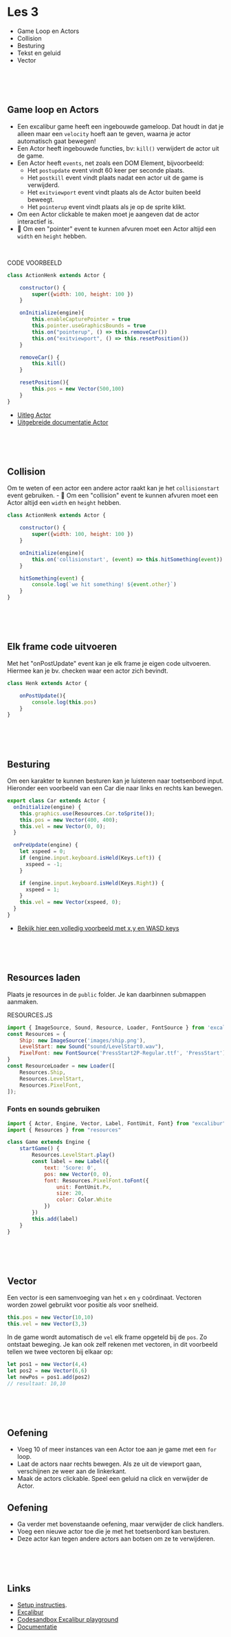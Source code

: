 # Les 3 

- Game Loop en Actors
- Collision
- Besturing
- Tekst en geluid
- Vector



<Br><Br><Br>

## Game loop en Actors

- Een excalibur game heeft een ingebouwde gameloop. Dat houdt in dat je alleen maar een `velocity` hoeft aan te geven, waarna je actor automatisch gaat bewegen!
- Een Actor heeft ingebouwde functies, bv: `kill()` verwijdert de actor uit de game.
- Een Actor heeft `events`, net zoals een DOM Element, bijvoorbeeld:
    - Het `postupdate` event vindt 60 keer per seconde plaats.
    - Het `postkill` event vindt plaats nadat een actor uit de game is verwijderd.
    - Het `exitviewport` event vindt plaats als de Actor buiten beeld beweegt.
    - Het `pointerup` event vindt plaats als je op de sprite klikt. 
- Om een Actor clickable te maken moet je aangeven dat de actor interactief is.
- 🚨 Om een "pointer" event te kunnen afvuren moet een Actor altijd een `width` en `height` hebben.

<br>

CODE VOORBEELD

```javascript
class ActionHenk extends Actor {

    constructor() {
        super({width: 100, height: 100 })
    }

    onInitialize(engine){
        this.enableCapturePointer = true
        this.pointer.useGraphicsBounds = true
        this.on("pointerup", () => this.removeCar())
        this.on("exitviewport", () => this.resetPosition())
    }

    removeCar() {
        this.kill()
    }

    resetPosition(){
        this.pos = new Vector(500,100)
    }
}
```

- [Uitleg Actor](https://excaliburjs.com/docs/actors)
- [Uitgebreide documentatie Actor](https://excaliburjs.com/api/class/Actor)

<br><br><br>

## Collision

Om te weten of een actor een andere actor raakt kan je het `collisionstart` event gebruiken. - 🚨 Om een "collision" event te kunnen afvuren moet een Actor altijd een `width` en `height` hebben.

```js
class ActionHenk extends Actor {

    constructor() {
        super({width: 100, height: 100 })
    }

    onInitialize(engine){
        this.on('collisionstart', (event) => this.hitSomething(event))
    }

    hitSomething(event) {
        console.log(`we hit something! ${event.other}`)
    }
}
```

<Br><Br><Br>



## Elk frame code uitvoeren

Met het "onPostUpdate" event kan je elk frame je eigen code uitvoeren. Hiermee kan je bv. checken waar een actor zich bevindt.

```javascript
class Henk extends Actor {

    onPostUpdate(){
        console.log(this.pos)
    }
}
```

<Br><Br><Br>

## Besturing

Om een karakter te kunnen besturen kan je luisteren naar toetsenbord input. Hieronder een voorbeeld van een Car die naar links en rechts kan bewegen.

```js
export class Car extends Actor {
  onInitialize(engine) {
    this.graphics.use(Resources.Car.toSprite());
    this.pos = new Vector(400, 400);
    this.vel = new Vector(0, 0);
  }

  onPreUpdate(engine) {
    let xspeed = 0;
    if (engine.input.keyboard.isHeld(Keys.Left)) {
      xspeed = -1;
    } 

    if (engine.input.keyboard.isHeld(Keys.Right)) {
      xspeed = 1;
    } 
    this.vel = new Vector(xspeed, 0);
  }
}
```

- [Bekijk hier een volledig voorbeeld met x,y en WASD keys](../snippets/keyboard.md)

<Br><Br><Br>

## Resources laden

Plaats je resources in de `public` folder. Je kan daarbinnen submappen aanmaken.

RESOURCES.JS

```javascript
import { ImageSource, Sound, Resource, Loader, FontSource } from 'excalibur'
const Resources = {
    Ship: new ImageSource('images/ship.png'),
    LevelStart: new Sound("sound/LevelStart0.wav"),
    PixelFont: new FontSource('PressStart2P-Regular.ttf', 'PressStart')
}
const ResourceLoader = new Loader([
    Resources.Ship,
    Resources.LevelStart,
    Resources.PixelFont,
]);
```

### Fonts en sounds gebruiken

```javascript
import { Actor, Engine, Vector, Label, FontUnit, Font} from "excalibur"
import { Resources } from "resources"

class Game extends Engine {
    startGame() {
        Resources.LevelStart.play()
        const label = new Label({
            text: 'Score: 0',
            pos: new Vector(0, 0),
            font: Resources.PixelFont.toFont({
                unit: FontUnit.Px,
                size: 20,
                color: Color.White
            })
        })
        this.add(label)
    }
}
```

<Br><Br><Br>

## Vector

Een vector is een samenvoeging van het `x` en `y` coördinaat. Vectoren worden zowel gebruikt voor positie als voor snelheid. 

```js
this.pos = new Vector(10,10)
this.vel = new Vector(3,3)
```
In de game wordt automatisch de `vel` elk frame opgeteld bij de `pos`. Zo ontstaat beweging.
Je kan ook zelf rekenen met vectoren, in dit voorbeeld tellen we twee vectoren bij elkaar op:

```js
let pos1 = new Vector(4,4)
let pos2 = new Vector(6,6)
let newPos = pos1.add(pos2)
// resultaat: 10,10
```

<Br><Br><Br>

## Oefening

- Voeg 10 of meer instances van een Actor toe aan je game met een `for` loop.
- Laat de actors naar rechts bewegen. Als ze uit de viewport gaan, verschijnen ze weer aan de linkerkant.
- Maak de actors clickable. Speel een geluid na click en verwijder de Actor.

## Oefening

- Ga verder met bovenstaande oefening, maar verwijder de click handlers.
- Voeg een nieuwe actor toe die je met het toetsenbord kan besturen.
- Deze actor kan tegen andere actors aan botsen om ze te verwijderen.


<br><br><br>

## Links

- [Setup instructies](https://github.com/HR-CMGT/PRG04-2022-2023/blob/main/setup.md).
- [Excalibur](https://excaliburjs.com)
- [Codesandbox Excalibur playground](https://codesandbox.io/s/excalibur-vite-testproject-olk4bu)
- [Documentatie](https://excaliburjs.com/docs/text/)
